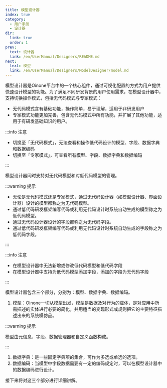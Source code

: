 ```yaml
---
title: 模型设计器
index: true
category:
  - 用户手册
  - 设计器
dir:
  link: true
  order: 1
prev:
  text: 设计器
  link: /en/UserManual/Designers/README.md
next:
  text: 模型
  link: /en/UserManual/Designers/ModelDesigner/model.md
---
```

模型设计器是Oinone平台中的一个核心组件，通过可视化配置的方式为用户提供快速设计模型的功能。为了满足不同研发背景的用户使用需求，在模型设计器中，支持切换操作模式，包括无代码模式与专家模式：

+ 无代码模式含有基础功能，操作简单，易于理解，适用于非研发用户
+ 专家模式功能更加完善，包含无代码模式中所有功能，并扩展了其他功能，适用于有研发基础知识的用户。

:::info 注意

+ 切换至「无代码模式」，无法查看和操作低代码设计的模型、字段、数据字典和数据编码
+ 切换至「专家模式」，可查看所有模型、字段、数据字典和数据编码

:::

模型设计器同时支持对无代码模型和对低代码模型的管理。

:::warning 提示

+ 无论是无代码模式还是专家模式，通过无代码设计器（如模型设计器、界面设计器）设计的模型都称之为无代码模型。
+ 通过低代码研发框架编写代码或利用无代码设计时系统自动生成的模型称之为低代码模型。
+ 通过无代码设计器设计的字段都称之为无代码字段。
+ 通过低代码研发框架编写代码或利用无代码设计时系统自动生成的字段称之为低代码字段。

:::

:::info 注意

+ 在模型设计器中无法新增或修改低代码模型和低代码字段
+ 在模型设计器中支持为低代码模型添加字段，添加的字段为无代码字段

:::

模型设计器包含三个部分，分别为：模型、数据字典、数据编码。

1. 模型：Oinone一切从模型出发，模型是数据及对行为的载体，是对应用中所需描述的实体进行必要的简化，并用适当的变现形式或规则把它的主要特征描述出来的系统模仿品。

:::warning 提示

模型由元信息、字段、数据管理器和自定义函数构成。

:::

1. 数据字典：是一些固定字典项的集合，可作为多选或单选的选项。
2. 数据编码：当模型中字段数据需要有一定的编码规定时，可以在模型设计器中的数据编码进行设计。

接下来将对这三个部分进行详细讲解。

